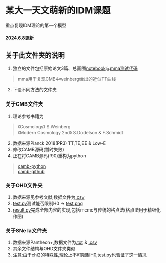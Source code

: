 # 某大一天文萌新的IDM课题
重点复现IDM理论的第一个模型

#### 2024.6.8更新
## 关于此文件夹的说明
1. 独立的文件包括原始论文3篇、总画图[notebook](test.ipynb)与[mma测试代码](test.nb)
>mma用于复现CMB中weinberg给出的近似TT曲线
2. 下设不同方法的文件夹

### 关于CMB文件夹
1. 理论参考书籍为
>《Cosmology》 S.Weinberg  
>《Modern Cosmology 2nd》 S.Dodelson & F.Schmidt 
2. 数据来源Planck 2018(PR3) TT,TE,EE & Low-E
3. 修改CAMB源码(暂时失败)
4. 正在将CAMB源码(f90)重构为python
>[camb-python](https://camb.readthedocs.io/en/latest/index.html)  
>[camb-github](https://github.com/cmbant/CAMB)

### 关于OHD文件夹
1. 数据来源见参考文献,数据文件为[.csv](/OHD/OHD.csv)
2. [test.py](/OHD/test.py)测试能否限制H0 -> [test.png](/OHD/test.png)
3. [result.py](/OHD/result.py)完成全部内容的实现,包括mcmc与传统的格点法(格点法用于精细化作图)

### 关于SNe Ia文件夹
1. 数据来源Pantheon+,数据文件为[.txt](/SNe%20Ia/Pantheon.txt) & [.csv](/SNe%20Ia/Pantheon.csv)
2. 其余文件结构与OHD文件夹类似
3. 注意:由于chi2的特殊性,理论上不可限制H0,[test.py](/SNe%20Ia/test.py)也验证了这一情况
